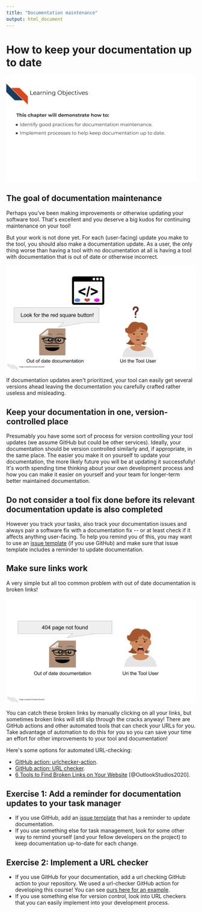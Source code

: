 ```yaml
---
title: "Documentation maintenance"
output: html_document
---
```




# How to keep your documentation up to date

![](resources/images/11-documentation-maintenance_files/figure-docx//1PH9_KlLVggYpNJI0fgvcIcft2vDtGA_mlCqKFA8gnAg_gd5f2c75a67_0_0.png)

## The goal of documentation maintenance

Perhaps you’ve been making improvements or otherwise updating your software tool. That's excellent and you deserve a big kudos for continuing maintenance on your tool!

But your work is not done yet. For each (user-facing) update you make to the tool, you should also make a documentation update. As a user, the only thing worse than having a tool with no documentation at all is having a tool with documentation that is out of date or otherwise incorrect.

![](resources/images/11-documentation-maintenance_files/figure-docx//1PH9_KlLVggYpNJI0fgvcIcft2vDtGA_mlCqKFA8gnAg_gd5f2c75a67_0_5.png)

If documentation updates aren't prioritized, your tool can easily get several versions ahead leaving the documentation you carefully crafted rather useless and misleading.

## Keep your documentation in one, version-controlled place

Presumably you have some sort of process for version controlling your tool updates (we assume GitHub but could be other services). Ideally, your documentation should be version controlled similarly and, if appropriate, in the same place.
The easier you make it on yourself to update your documentation, the more likely future you will be at updating it successfully! It's worth spending time thinking about your own development process and how you can make it easier on yourself and your team for longer-term better maintained documentation.

## Do not consider a tool fix done before its relevant documentation update is also completed

However you track your tasks, also track your documentation issues and always pair a software fix with a documentation fix -- or at least check if it affects anything user-facing. To help you remind you of this, you may want to use an [issue template](https://docs.github.com/en/communities/using-templates-to-encourage-useful-issues-and-pull-requests/configuring-issue-templates-for-your-repository) (if you use GitHub) and make sure that issue template includes a reminder to update documentation.

## Make sure links work

A very simple but all too common problem with out of date documentation is broken links!

![](resources/images/11-documentation-maintenance_files/figure-docx//1PH9_KlLVggYpNJI0fgvcIcft2vDtGA_mlCqKFA8gnAg_gd5f2c75a67_0_37.png)

You can catch these broken links by manually clicking on all your links, but sometimes broken links will still slip through the cracks anyway! There are GitHub actions and other automated tools that can check your URLs for you. Take advantage of automation to do this for you so you can save your time an effort for other improvements to your tool and documentation!

Here's some options for automated URL-checking:  

- [GitHub action: urlchecker-action](https://github.com/marketplace/actions/urlchecker-action).  
- [GitHub action: URL checker](https://github.com/marketplace/actions/url-checker).  
- [6 Tools to Find Broken Links on Your Website](https://www.outlookstudios.com/tools-to-find-broken-links-on-your-website/) [@OutlookStudios2020].  


## Exercise 1: Add a reminder for documentation updates to your task manager

- If you use GitHub, add an [issue template](https://docs.github.com/en/communities/using-templates-to-encourage-useful-issues-and-pull-requests/configuring-issue-templates-for-your-repository) that has a reminder to update documentation.  
- If you use something else for task management, look for some other way to remind yourself (and your fellow developers on the project) to keep documentation up-to-date for each change.


## Exercise 2: Implement a URL checker

- If you use GitHub for your documentation, add a url checking GitHub action to your repository.
We used a url-checker GitHub action for developing this course!
You can see [ours here for an example](https://github.com/jhudsl/OTTR_Template/blob/main/.github/workflows/check-url.yml).  
- If you use something else for version control, look into URL checkers that you can easily implement into your development process.  
  
